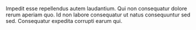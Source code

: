Impedit esse repellendus autem laudantium.
Qui non consequatur dolore rerum aperiam quo.
Id non labore consequatur ut natus consequuntur sed sed.
Consequatur expedita corrupti earum qui.
